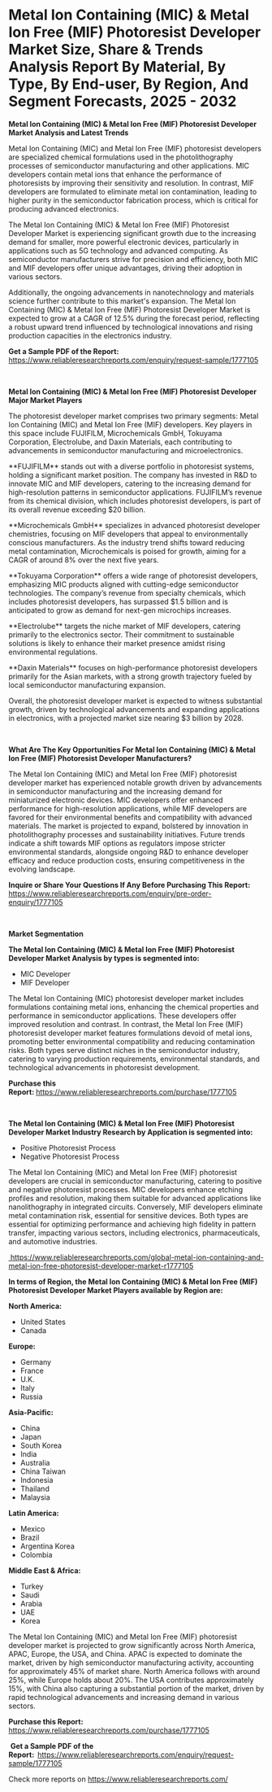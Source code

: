 <p><h1>Metal Ion Containing (MIC) & Metal Ion Free (MIF) Photoresist Developer Market Size, Share & Trends Analysis Report By Material, By Type, By End-user, By Region, And Segment Forecasts, 2025 - 2032</h1></p><p><strong>Metal Ion Containing (MIC) & Metal Ion Free (MIF) Photoresist Developer Market Analysis and Latest Trends</strong></p>
<p><p>Metal Ion Containing (MIC) and Metal Ion Free (MIF) photoresist developers are specialized chemical formulations used in the photolithography processes of semiconductor manufacturing and other applications. MIC developers contain metal ions that enhance the performance of photoresists by improving their sensitivity and resolution. In contrast, MIF developers are formulated to eliminate metal ion contamination, leading to higher purity in the semiconductor fabrication process, which is critical for producing advanced electronics.</p><p>The Metal Ion Containing (MIC) & Metal Ion Free (MIF) Photoresist Developer Market is experiencing significant growth due to the increasing demand for smaller, more powerful electronic devices, particularly in applications such as 5G technology and advanced computing. As semiconductor manufacturers strive for precision and efficiency, both MIC and MIF developers offer unique advantages, driving their adoption in various sectors. </p><p>Additionally, the ongoing advancements in nanotechnology and materials science further contribute to this market's expansion. The Metal Ion Containing (MIC) & Metal Ion Free (MIF) Photoresist Developer Market is expected to grow at a CAGR of 12.5% during the forecast period, reflecting a robust upward trend influenced by technological innovations and rising production capacities in the electronics industry.</p></p>
<p><strong>Get a Sample PDF of the Report:&nbsp;</strong> <a href="https://www.reliableresearchreports.com/enquiry/request-sample/1777105?utm_campaign=1581&utm_medium=2&utm_source=Github&utm_content=ia&utm_term=02022025&utm_id=metal-ion-containing-mic-metal-ion-free-mif-photoresist-developer">https://www.reliableresearchreports.com/enquiry/request-sample/1777105</a></p>
<p>&nbsp;</p>
<p><strong>Metal Ion Containing (MIC) & Metal Ion Free (MIF) Photoresist Developer Major Market Players</strong></p>
<p><p>The photoresist developer market comprises two primary segments: Metal Ion Containing (MIC) and Metal Ion Free (MIF) developers. Key players in this space include FUJIFILM, Microchemicals GmbH, Tokuyama Corporation, Electrolube, and Daxin Materials, each contributing to advancements in semiconductor manufacturing and microelectronics.</p><p>**FUJIFILM** stands out with a diverse portfolio in photoresist systems, holding a significant market position. The company has invested in R&D to innovate MIC and MIF developers, catering to the increasing demand for high-resolution patterns in semiconductor applications. FUJIFILM’s revenue from its chemical division, which includes photoresist developers, is part of its overall revenue exceeding $20 billion.</p><p>**Microchemicals GmbH** specializes in advanced photoresist developer chemistries, focusing on MIF developers that appeal to environmentally conscious manufacturers. As the industry trend shifts toward reducing metal contamination, Microchemicals is poised for growth, aiming for a CAGR of around 8% over the next five years.</p><p>**Tokuyama Corporation** offers a wide range of photoresist developers, emphasizing MIC products aligned with cutting-edge semiconductor technologies. The company’s revenue from specialty chemicals, which includes photoresist developers, has surpassed $1.5 billion and is anticipated to grow as demand for next-gen microchips increases.</p><p>**Electrolube** targets the niche market of MIF developers, catering primarily to the electronics sector. Their commitment to sustainable solutions is likely to enhance their market presence amidst rising environmental regulations.</p><p>**Daxin Materials** focuses on high-performance photoresist developers primarily for the Asian markets, with a strong growth trajectory fueled by local semiconductor manufacturing expansion.</p><p>Overall, the photoresist developer market is expected to witness substantial growth, driven by technological advancements and expanding applications in electronics, with a projected market size nearing $3 billion by 2028.</p></p>
<p>&nbsp;</p>
<p><strong>What Are The Key Opportunities For Metal Ion Containing (MIC) & Metal Ion Free (MIF) Photoresist Developer Manufacturers?</strong></p>
<p><p>The Metal Ion Containing (MIC) and Metal Ion Free (MIF) photoresist developer market has experienced notable growth driven by advancements in semiconductor manufacturing and the increasing demand for miniaturized electronic devices. MIC developers offer enhanced performance for high-resolution applications, while MIF developers are favored for their environmental benefits and compatibility with advanced materials. The market is projected to expand, bolstered by innovation in photolithography processes and sustainability initiatives. Future trends indicate a shift towards MIF options as regulators impose stricter environmental standards, alongside ongoing R&D to enhance developer efficacy and reduce production costs, ensuring competitiveness in the evolving landscape.</p></p>
<p><strong>Inquire or Share Your Questions If Any Before Purchasing This Report:</strong> <a href="https://www.reliableresearchreports.com/enquiry/pre-order-enquiry/1777105?utm_campaign=1581&utm_medium=2&utm_source=Github&utm_content=ia&utm_term=02022025&utm_id=metal-ion-containing-mic-metal-ion-free-mif-photoresist-developer">https://www.reliableresearchreports.com/enquiry/pre-order-enquiry/1777105</a></p>
<p>&nbsp;</p>
<p><strong>Market Segmentation</strong></p>
<p><strong>The Metal Ion Containing (MIC) & Metal Ion Free (MIF) Photoresist Developer Market Analysis by types is segmented into:</strong></p>
<p><ul><li>MIC Developer</li><li>MIF Developer</li></ul></p>
<p><p>The Metal Ion Containing (MIC) photoresist developer market includes formulations containing metal ions, enhancing the chemical properties and performance in semiconductor applications. These developers offer improved resolution and contrast. In contrast, the Metal Ion Free (MIF) photoresist developer market features formulations devoid of metal ions, promoting better environmental compatibility and reducing contamination risks. Both types serve distinct niches in the semiconductor industry, catering to varying production requirements, environmental standards, and technological advancements in photoresist development.</p></p>
<p><strong>Purchase this Report:&nbsp;</strong><a href="https://www.reliableresearchreports.com/purchase/1777105?utm_campaign=1581&utm_medium=2&utm_source=Github&utm_content=ia&utm_term=02022025&utm_id=metal-ion-containing-mic-metal-ion-free-mif-photoresist-developer">https://www.reliableresearchreports.com/purchase/1777105</a></p>
<p>&nbsp;</p>
<p><strong>The Metal Ion Containing (MIC) & Metal Ion Free (MIF) Photoresist Developer Market Industry Research by Application is segmented into:</strong></p>
<p><ul><li>Positive Photoresist Process</li><li>Negative Photoresist Process</li></ul></p>
<p><p>The Metal Ion Containing (MIC) and Metal Ion Free (MIF) photoresist developers are crucial in semiconductor manufacturing, catering to positive and negative photoresist processes. MIC developers enhance etching profiles and resolution, making them suitable for advanced applications like nanolithography in integrated circuits. Conversely, MIF developers eliminate metal contamination risk, essential for sensitive devices. Both types are essential for optimizing performance and achieving high fidelity in pattern transfer, impacting various sectors, including electronics, pharmaceuticals, and automotive industries.</p></p>
<p><a href="https://www.reliableresearchreports.com/global-metal-ion-containing-and-metal-ion-free-photoresist-developer-market-r1777105?utm_campaign=1581&utm_medium=2&utm_source=Github&utm_content=ia&utm_term=02022025&utm_id=metal-ion-containing-mic-metal-ion-free-mif-photoresist-developer">&nbsp;https://www.reliableresearchreports.com/global-metal-ion-containing-and-metal-ion-free-photoresist-developer-market-r1777105</a></p>
<p><strong>In terms of Region, the Metal Ion Containing (MIC) & Metal Ion Free (MIF) Photoresist Developer Market Players available by Region are:</strong></p>
<p>
    <p> <strong> North America: </strong>
        <ul>
            <li>United States</li>
            <li>Canada</li>
        </ul>
        </p> 
    <p> <strong> Europe: </strong>
        <ul>
            <li>Germany</li>
            <li>France</li>
            <li>U.K.</li>
            <li>Italy</li>
            <li>Russia</li>
        </ul>
        </p> 
    <p> <strong> Asia-Pacific: </strong>
        <ul>
            <li>China</li>
            <li>Japan</li>
            <li>South Korea</li>
            <li>India</li>
            <li>Australia</li>
            <li>China Taiwan</li>
            <li>Indonesia</li>
            <li>Thailand</li>
            <li>Malaysia</li>
        </ul>
        </p> 
    <p> <strong> Latin America: </strong>
        <ul>
            <li>Mexico</li>
            <li>Brazil</li>
            <li>Argentina Korea</li>
            <li>Colombia</li>
        </ul>
        </p> 
    <p> <strong> Middle East & Africa: </strong>
        <ul>
            <li>Turkey</li>
            <li>Saudi</li>
            <li>Arabia</li>
            <li>UAE</li>
            <li>Korea</li>
        </ul>
    </p>
    </p>
<p><p>The Metal Ion Containing (MIC) and Metal Ion Free (MIF) photoresist developer market is projected to grow significantly across North America, APAC, Europe, the USA, and China. APAC is expected to dominate the market, driven by high semiconductor manufacturing activity, accounting for approximately 45% of market share. North America follows with around 25%, while Europe holds about 20%. The USA contributes approximately 15%, with China also capturing a substantial portion of the market, driven by rapid technological advancements and increasing demand in various sectors.</p></p>
<p><strong>Purchase this Report: </strong><a href="https://www.reliableresearchreports.com/purchase/1777105?utm_campaign=1581&utm_medium=2&utm_source=Github&utm_content=ia&utm_term=02022025&utm_id=metal-ion-containing-mic-metal-ion-free-mif-photoresist-developer">https://www.reliableresearchreports.com/purchase/1777105</a></p>
<p>&nbsp;<strong>Get a Sample PDF of the Report:&nbsp;&nbsp;</strong><a href="https://www.reliableresearchreports.com/enquiry/request-sample/1777105?utm_campaign=1581&utm_medium=2&utm_source=Github&utm_content=ia&utm_term=02022025&utm_id=metal-ion-containing-mic-metal-ion-free-mif-photoresist-developer">https://www.reliableresearchreports.com/enquiry/request-sample/1777105</a></p>
<p><strong></strong></p>
<p>Check more reports on <a href="https://www.reliableresearchreports.com/?utm_campaign=1581&utm_medium=2&utm_source=Github&utm_content=ia&utm_term=02022025&utm_id=metal-ion-containing-mic-metal-ion-free-mif-photoresist-developer">https://www.reliableresearchreports.com/</a></p>